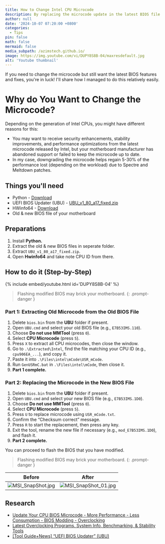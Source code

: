 ```yaml
---
title: How to Change Intel CPU Microcode
description: By replacing the microcode update in the latest BIOS file
author: null
date: '2024-10-07 07:20:00 +0800'
categories:
  - Tips
pin: false
math: false
mermaid: false
media_subpath: /azimstech.github.io/
image: https://img.youtube.com/vi/DUPY8S8B-04/maxresdefault.jpg
alt: 'Youtube thumbnail'
---
```


If you need to change the microcode but still want the latest BIOS features and fixes, you're in luck! I'll share how I managed to do this relatively easily.

# Why do You Want to Change the Microcode?
Depending on the generation of Intel CPUs, you might have different reasons for this:

- You may want to receive security enhancements, stability improvements, and performance optimizations from the latest microcode released by Intel, but your motherboard manufacturer has abandoned support or failed to keep the microcode up to date.
- In my case, downgrading the microcode helps regain 5-30% of the performance lost (depending on the workload) due to Spectre and Meltdown patches.


## Things you'll need
- Python - [Download](https://www.python.org/downloads/)
- UEFI BIOS Updater (UBU) - [UBU_v1_80_a17_fixed.zip](https://mega.nz/file/nAFAQILY#Ti5R-SSXKpsKgNVYcaKMef3MnAH0GyrsfDf6FM3CqFc)
- HWinfo64 - [Download](https://www.hwinfo.com/download/)
- Old & new BIOS file of your motherboard

## Preparations
1. Install **Python.**
2. Extract the old & new BIOS files in seperate folder.
3. Extract `UBU_v1_80_a17_fixed.zip`. 
4. Open **Hwinfo64** and take note CPU ID from there.

## How to do it (Step-by-Step)

{% include embed/youtube.html id='DUPY8S8B-04' %}

> Flashing modified BIOS may brick your motherboard.
{: .prompt-danger }

### Part 1: Extracting Old Microcode from the Old BIOS File

1. Delete `bios.bin` from the **UBU** folder if present.
2. Open `UBU.cmd` and select your old BIOS file (e.g., `E7B53IMS.110`).
3. Choose **Do not use MMTool** (press `0`).
4. Select **CPU Microcode** (press `5`).
5. Press `X` to extract all CPU microcodes, then close the window.
6. Go to `.\Extracted\Intel`, find the file matching your CPU ID (e.g., `cpu906EA_...`), and copy it.
7. Paste it into `.\Files\intel\mCode\USR_mCode`.
8. Run `GenUSRmC.bat` in `.\Files\intel\mCode`, then close it.
9. **Part 1 complete.**

### Part 2: Replacing the Microcode in the New BIOS File

1. Delete `bios.bin` from the **UBU** folder if present.
2. Open `UBU.cmd` and select your new BIOS file (e.g., `E7B53IMS.1D0`).
3. Choose **Do not use MMTool** (press `0`).
4. Select **CPU Microcode** (press `5`).
5. Press `U` to replace microcode using `USR_mCode.txt`.
6. Confirm the “Checksum correct” message.
7. Press `R` to start the replacement, then press any key.
8. Exit the tool, rename the new file if necessary (e.g., `mod_E7B53IMS.1D0`), and flash it.
9. **Part 2 complete.**

You can proceed to flash the BIOS that you have modified.

> Flashing modified BIOS may brick your motherboard.
{: .prompt-danger }

| Before | After |
| --- | ----- |
| ![MSI_SnapShot.jpg](MSI_SnapShot.jpg) | ![MSI_SnapShot_01.jpg](MSI_SnapShot_01.jpg) |

## Research  
- [Update Your CPU BIOS Microcode - More Performance - Less Consumption - BIOS Modding - Overclocking](https://www.youtube.com/watch?v=MzGGIkLFO8A)
- [Latest Overclocking Programs, System Info, Benchmarking, & Stability Tools
](https://www.tweaktownforum.com/forum/tech-support-from-vendors/gigabyte/30823-latest-overclocking-programs-system-info-benchmarking-stability-tools)
- [[Tool Guide+News] “UEFI BIOS Updater” (UBU)](https://winraid.level1techs.com/t/tool-guide-news-uefi-bios-updater-ubu/)

